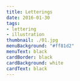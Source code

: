 ```yaml
---
title: Letterings
date: 2016-01-30
tags:
- lettering
- illustration
thumbnail: ./01.jpg
menuBackground: "#ff81d2"
menuText: black
cardBorder: black
cardBackground: white
cardText: black
---
```

